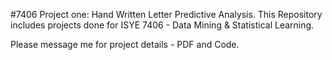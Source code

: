 #7406 Project one: Hand Written Letter Predictive Analysis.
This Repository includes projects done for ISYE 7406 - Data Mining & Statistical Learning.

Please message me for project details - PDF and Code.
